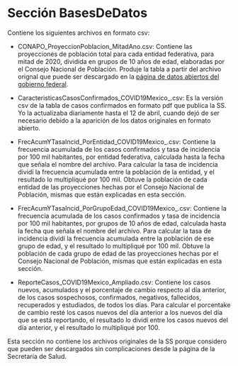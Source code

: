 # Sección BasesDeDatos
Contiene los siguientes archivos en formato csv:

- CONAPO_ProyeccionPoblacion_MitadAno.csv: Contiene las proyecciones de población total para cada entidad federativa, para mitad de 2020, dividida en grupos de 10 años de edad, elaboradas por el Consejo Nacional de Población. Produje la tabla a partir del archivo orignal que puede ser descargado en la [página de datos abiertos del gobierno federal](https://datos.gob.mx/busca/dataset/proyecciones-de-la-poblacion-de-mexico-y-de-las-entidades-federativas-2016-2050).

- CaracteristicasCasosConfirmados_COVID19Mexico_<fecha>.csv: Es la versión csv de la tabla de casos confirmados en formato pdf que publica la SS. Yo la actualizaba diariamente hasta el 12 de abril, cuando dejó de ser necesario debido a la aparición de los datos originales en formato abierto.

- FrecAcumYTasaIncid_PorEntidad_COVID19Mexico_<fecha>.csv: Contiene la frecuencia acumulada de los casos confirmados y tasa de incidencia por 100 mil habitantes, por entidad federativa, calculada hasta la fecha que señala el nombre del archivo. Para calcular la tasa de incidencia dividí la frecuencia acumulada entre la población de la entidad, y el resultado lo multipliqué por 100 mil. Obtuve la población de cada entidad de las proyecciones hechas por el Consejo Nacional de Población, mismas que están explicadas en esta sección.
  
- FrecAcumYTasaIncid_PorGrupoEdad_COVID19Mexico_<fecha>.csv: Contiene la frecuencia acumulada de los casos confirmados y tasa de incidencia por 100 mil habitantes, por grupos de 10 años de edad, calculada hasta la fecha que señala el nombre del archivo. Para calcular la tasa de incidencia dividí la frecuencia acumulada entre la población de ese grupo de edad, y el resultado lo multipliqué por 100 mil. Obtuve la población de cada grupo de edad de las proyecciones hechas por el Consejo Nacional de Población, mismas que están explicadas en esta sección.

- ReporteCasos_COVID19Mexico_Ampliado.csv: Contiene los casos nuevos, acumulados y el porcentaje de cambio respecto al día anterior, de los casos sospechosos, confirmados, negativos, fallecidos, recuperados y estudiados, de todos los días. Para calcular el porcentake de cambio resté los casos nuevos del día anterior a los nuevos del día que se está reportando, el resultado lo dividí entre los casos nuevos del día anterior, y el resultado lo multipliqué por 100.

Esta sección no contiene los archivos originales de la SS porque considero que pueden ser descargados sin complicaciones desde la página de la Secretaría de Salud.
